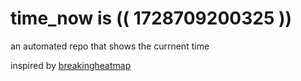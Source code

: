 # time_now is (( 1728709200325 ))

an automated repo that shows the currnent time

inspired by [breakingheatmap](https://github.com/breakingheatmap/breakingheatmap)